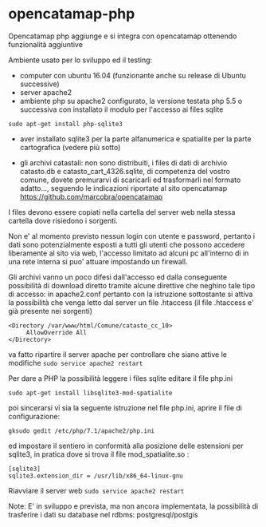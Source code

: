 # opencatamap-php
Opencatamap php aggiunge e si integra con opencatamap ottenendo funzionalità aggiuntive

Ambiente usato per lo sviluppo ed il testing:
* computer con ubuntu 16.04 (funzionante anche su release di Ubuntu successive)
* server apache2 
* ambiente php su apache2 configurato, la versione testata php 5.5 o successiva 
 con installato il modulo per l'accesso ai files sqlite

```sudo apt-get install php-sqlite3```

* aver installato sqlite3 per la parte alfanumerica e spatialite per la parte cartografica (vedere più sotto)

* gli archivi catastali:
non sono distribuiti, i files di dati di archivio catasto.db e catasto_cart_4326.sqlite,
di competenza del vostro comune, dovete premurarvi di scaricarli ed trasformarli nel formato adatto..., 
seguendo le indicazioni riportate al sito opencatamap https://github.com/marcobra/opencatamap

I files devono essere copiati nella cartella del server web nella stessa cartella dove risiedono i sorgenti.

Non e' al momento previsto nessun login con utente e password, pertanto i dati sono potenzialmente esposti a tutti gli utenti che possono accedere liberamente al sito via web, l'accesso limitato ad alcuni pc all'interno di in una rete interna si puo' attuare impostando un firewall.

Gli archivi vanno un poco difesi dall'accesso ed dalla conseguente possibilità di download diretto tramite alcune direttive che neghino tale tipo di accesso: in apache2.conf pertanto con la istruzione sottostante si attiva la possibilità che venga letto dal server un file .htaccess (il file .htaccess e' già presente nei sorgenti)

```
<Directory /var/www/html/Comune/catasto_cc_10>
     AllowOverride All
</Directory>
```

va fatto ripartire il server apache per controllare che siano attive le modifiche
```sudo service apache2 restart```

Per dare a PHP la possibilità leggere i files sqlite editare il file php.ini

```sudo apt-get install libsqlite3-mod-spatialite```

poi sincerarsi vi sia la seguente istruzione nel file php.ini, aprire il file di configurazione:

```gksudo gedit /etc/php/7.1/apache2/php.ini```

ed impostare il sentiero in conformità alla posizione delle estensioni per sqlite3, in pratica dove si trova il file mod_spatialite.so :

```
[sqlite3]
sqlite3.extension_dir = /usr/lib/x86_64-linux-gnu
```

Riavviare il server web
```sudo service apache2 restart```




Note: 
E' in sviluppo e prevista, ma non ancora implementata, la possibilità di trasferire i dati su
database nel rdbms: postgresql/postgis 

